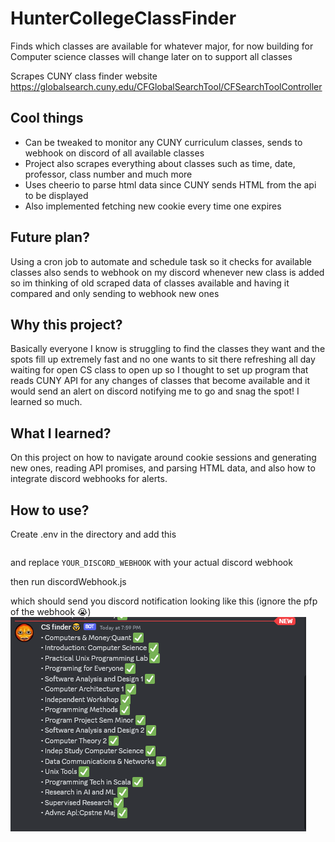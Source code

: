 # HunterCollegeClassFinder
Finds which classes are available for whatever major, for now building for Computer science classes will change later on to support all classes



Scrapes CUNY class finder website https://globalsearch.cuny.edu/CFGlobalSearchTool/CFSearchToolController

## Cool things
- Can be tweaked to monitor any CUNY curriculum classes, sends to webhook on discord of all available classes 
- Project also scrapes everything about classes such as time, date, professor, class number and much more
- Uses cheerio to parse html data since CUNY sends HTML from the api to be displayed
- Also implemented fetching new cookie every time one expires

## Future plan?
Using a cron job to automate and schedule task so it checks for available classes also sends to webhook on my discord whenever new class is added so im thinking of old scraped data of classes available and having it compared and only sending to webhook new ones

## Why this project?
Basically everyone I know is struggling to find the classes they want and the spots fill up extremely fast and no one wants to sit there refreshing all day waiting for open CS class to open up so I thought to set up program that reads CUNY API for any changes of classes that become available and it would send an alert on discord notifying me to go and snag the spot! I learned so much.

## What I learned?
On this project on how to navigate around cookie sessions and generating new ones, reading API promises, and parsing HTML data, and also how to integrate discord webhooks for alerts.


## How to use?
Create .env in the directory and add this
```WEBHOOK=YOUR_DISCORD_WEBHOOK
```
and replace `YOUR_DISCORD_WEBHOOK` with your actual discord webhook

then run discordWebhook.js 

which should send you discord notification looking like this
(ignore the pfp of the webhook 😭)
![Example of Discord webhook when properly ran of JS file](image.png)